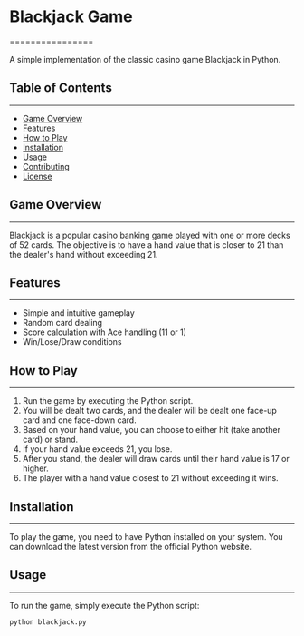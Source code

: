 # Blackjack Game
================

A simple implementation of the classic casino game Blackjack in Python.

## Table of Contents
-----------------

* [Game Overview](#game-overview)
* [Features](#features)
* [How to Play](#how-to-play)
* [Installation](#installation)
* [Usage](#usage)
* [Contributing](#contributing)
* [License](#license)

## Game Overview
---------------

Blackjack is a popular casino banking game played with one or more decks of 52 cards. The objective is to have a hand value that is closer to 21 than the dealer's hand without exceeding 21.

## Features
------------

* Simple and intuitive gameplay
* Random card dealing
* Score calculation with Ace handling (11 or 1)
* Win/Lose/Draw conditions

## How to Play
--------------

1. Run the game by executing the Python script.
2. You will be dealt two cards, and the dealer will be dealt one face-up card and one face-down card.
3. Based on your hand value, you can choose to either hit (take another card) or stand.
4. If your hand value exceeds 21, you lose.
5. After you stand, the dealer will draw cards until their hand value is 17 or higher.
6. The player with a hand value closest to 21 without exceeding it wins.

## Installation
------------

To play the game, you need to have Python installed on your system. You can download the latest version from the official Python website.

## Usage
-----

To run the game, simply execute the Python script:
```bash
python blackjack.py
